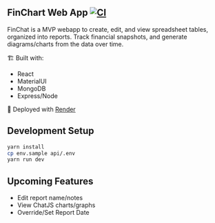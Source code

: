 ## FinChart Web App [![CI](https://github.com/spencerlepine/finchart/actions/workflows/node-ci.yml/badge.svg)](https://github.com/spencerlepine/finchart/actions/workflows/node-ci.yml)

FinChat is a MVP webapp to create, edit, and view spreadsheet tables, organized into reports. Track financial snapshots, and generate diagrams/charts from the data over time.

🏗 Built with:

- React
- MaterialUI
- MongoDB
- Express/Node

🚀 Deployed with [Render](https://dashboard.render.com/)

<!-- Mobile app built with [GoNative](https://gonative.io/app/ndmkq1zzy8ummdemdee5w6058g/interface) -->

## Development Setup

```sh
yarn install
cp env.sample api/.env
yarn run dev
```

## Upcoming Features

- Edit report name/notes
- View ChatJS charts/graphs
- Override/Set Report Date
